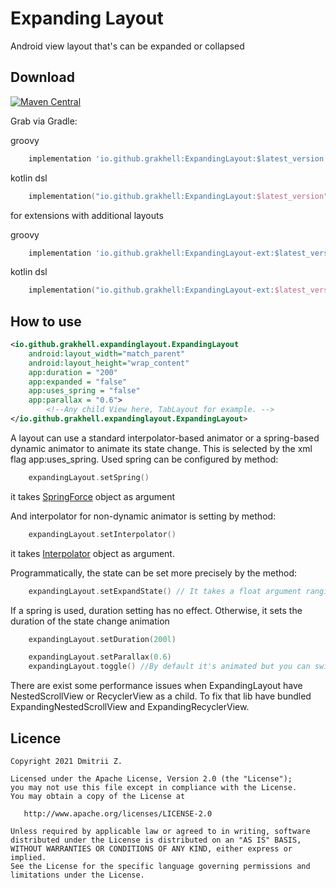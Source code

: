 # Expanding Layout
Android view layout that's can be expanded or collapsed

## Download
[![Maven Central](https://img.shields.io/maven-central/v/io.github.grakhell/ExpandingLayout.svg?label=Maven%20Central)](https://search.maven.org/search?q=g:%22io.github.grakhell%22%20AND%20a:%22ExpandingLayout%22)

Grab via Gradle:

groovy
```groovy
    implementation 'io.github.grakhell:ExpandingLayout:$latest_version'
``` 
kotlin dsl
```kotlin
    implementation("io.github.grakhell:ExpandingLayout:$latest_version")
```

for extensions with additional layouts

groovy
```groovy
    implementation 'io.github.grakhell:ExpandingLayout-ext:$latest_version'
``` 
kotlin dsl
```kotlin
    implementation("io.github.grakhell:ExpandingLayout-ext:$latest_version")
```

## How to use
```XML
<io.github.grakhell.expandinglayout.ExpandingLayout
	android:layout_width="match_parent"
	android:layout_height="wrap_content"
	app:duration = "200"
	app:expanded = "false"
	app:uses_spring = "false"
	app:parallax = "0.6">
		<!--Any child View here, TabLayout for example. -->
</io.github.grakhell.expandinglayout.ExpandingLayout>
```

A layout can use a standard interpolator-based animator or a spring-based dynamic animator to animate its state change. This is selected by the xml flag app:uses_spring.
Used spring can be configured by method:
```kotlin
    expandingLayout.setSpring()
```
it takes [SpringForce](https://developer.android.com/reference/androidx/dynamicanimation/animation/SpringForce "") object as argument

And interpolator for non-dynamic animator is setting by method:
```kotlin
    expandingLayout.setInterpolator() 
```
it takes [Interpolator](https://developer.android.com/reference/android/view/animation/Interpolator "") object as argument.

Programmatically, the state can be set more precisely by the method:
```kotlin
	expandingLayout.setExpandState() // It takes a float argument ranging from 0 to 1, where 0 is completely collapsed and 1 is expanded
```

If a spring is used, duration setting has no effect. Otherwise, it sets the duration of the state change animation
```kotlin
	expandingLayout.setDuration(200l)
```

```kotlin
	expandingLayout.setParallax(0.6)
	expandingLayout.toggle() //By default it's animated but you can switch state without animation by .toggle(false)
```

There are exist some performance issues when ExpandingLayout have NestedScrollView or RecyclerView as a child. To fix that lib have bundled ExpandingNestedScrollView and ExpandingRecyclerView.

## Licence
```
Copyright 2021 Dmitrii Z.

Licensed under the Apache License, Version 2.0 (the "License");
you may not use this file except in compliance with the License.
You may obtain a copy of the License at

   http://www.apache.org/licenses/LICENSE-2.0

Unless required by applicable law or agreed to in writing, software
distributed under the License is distributed on an "AS IS" BASIS,
WITHOUT WARRANTIES OR CONDITIONS OF ANY KIND, either express or implied.
See the License for the specific language governing permissions and
limitations under the License.
```